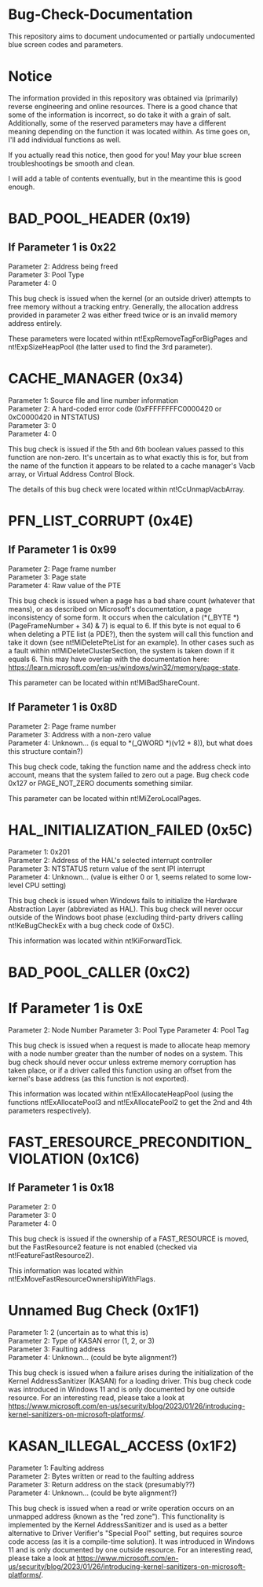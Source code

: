 # Bug-Check-Documentation
This repository aims to document undocumented or partially undocumented blue screen codes and parameters.

# Notice
The information provided in this repository was obtained via (primarily) reverse engineering and online resources. There is a good chance that some of the information is incorrect, so do take it with a grain of salt. Additionally, some of the reserved parameters may have a different meaning depending on the function it was located within. As time goes on, I'll add individual functions as well.

If you actually read this notice, then good for you! May your blue screen troubleshootings be smooth and clean.

I will add a table of contents eventually, but in the meantime this is good enough.

# BAD_POOL_HEADER (0x19)
## If Parameter 1 is 0x22
Parameter 2: Address being freed<br />
Parameter 3: Pool Type<br />
Parameter 4: 0<br />

This bug check is issued when the kernel (or an outside driver) attempts to free memory without a tracking entry. Generally, the allocation address provided in parameter 2 was either freed twice or is an invalid memory address entirely.

These parameters were located within nt!ExpRemoveTagForBigPages and nt!ExpSizeHeapPool (the latter used to find the 3rd parameter).

# CACHE_MANAGER (0x34)
Parameter 1: Source file and line number information<br />
Parameter 2: A hard-coded error code (0xFFFFFFFFC0000420 or 0xC0000420 in NTSTATUS)<br />
Parameter 3: 0<br />
Parameter 4: 0<br />

This bug check is issued if the 5th and 6th boolean values passed to this function are non-zero. It's uncertain as to what exactly this is for, but from the name of the function it appears to be related to a cache manager's Vacb array, or Virtual Address Control Block.

The details of this bug check were located within nt!CcUnmapVacbArray.


# PFN_LIST_CORRUPT (0x4E)
## If Parameter 1 is 0x99
Parameter 2: Page frame number<br />
Parameter 3: Page state<br />
Parameter 4: Raw value of the PTE<br />

This bug check is issued when a page has a bad share count (whatever that means), or as described on Microsoft's documentation, a page inconsistency of some form. It occurs when the calculation (*(_BYTE *)(PageFrameNumber + 34) & 7) is equal to 6. If this byte is not equal to 6 when deleting a PTE list (a PDE?), then the system will call this function and take it down (see nt!MiDeletePteList for an example). In other cases such as a fault within nt!MiDeleteClusterSection, the system is taken down if it equals 6. This may have overlap with the documentation here: https://learn.microsoft.com/en-us/windows/win32/memory/page-state.

This parameter can be located within nt!MiBadShareCount.

## If Parameter 1 is 0x8D
Parameter 2: Page frame number<br />
Parameter 3: Address with a non-zero value<br />
Parameter 4: Unknown... (is equal to *(_QWORD *)(v12 + 8)), but what does this structure contain?)<br />

This bug check code, taking the function name and the address check into account, means that the system failed to zero out a page. Bug check code 0x127 or PAGE_NOT_ZERO documents something similar.

This parameter can be located within nt!MiZeroLocalPages.


# HAL_INITIALIZATION_FAILED (0x5C)
Parameter 1: 0x201<br />
Parameter 2: Address of the HAL's selected interrupt controller<br />
Parameter 3: NTSTATUS return value of the sent IPI interrupt<br />
Parameter 4: Unknown... (value is either 0 or 1, seems related to some low-level CPU setting)<br />

This bug check is issued when Windows fails to initialize the Hardware Abstraction Layer (abbreviated as HAL). This bug check will never occur outside of the Windows boot phase (excluding third-party drivers calling nt!KeBugCheckEx with a bug check code of 0x5C).

This information was located within nt!KiForwardTick.


# BAD_POOL_CALLER (0xC2)
# If Parameter 1 is 0xE
Parameter 2: Node Number
Parameter 3: Pool Type
Parameter 4: Pool Tag

This bug check is issued when a request is made to allocate heap memory with a node number greater than the number of nodes on a system. This bug check should never occur unless extreme memory corruption has taken place, or if a driver called this function using an offset from the kernel's base address (as this function is not exported).

This information was located within nt!ExAllocateHeapPool (using the functions nt!ExAllocatePool3 and nt!ExAllocatePool2 to get the 2nd and 4th parameters respectively).


# FAST_ERESOURCE_PRECONDITION_VIOLATION (0x1C6)
## If Parameter 1 is 0x18
Parameter 2: 0<br />
Parameter 3: 0<br />
Parameter 4: 0<br />

This bug check is issued if the ownership of a FAST_RESOURCE is moved, but the FastResource2 feature is not enabled (checked via nt!FeatureFastResource2).

This information was located within nt!ExMoveFastResourceOwnershipWithFlags.


# Unnamed Bug Check (0x1F1)
Parameter 1: 2 (uncertain as to what this is)<br />
Parameter 2: Type of KASAN error (1, 2, or 3)<br />
Parameter 3: Faulting address<br />
Parameter 4: Unknown... (could be byte alignment?)<br />

This bug check is issued when a failure arises during the initialization of the Kernel AddressSanitizer (KASAN) for a loading driver. This bug check code was introduced in Windows 11 and is only documented by one outside resource. For an interesting read, please take a look at https://www.microsoft.com/en-us/security/blog/2023/01/26/introducing-kernel-sanitizers-on-microsoft-platforms/.


# KASAN_ILLEGAL_ACCESS (0x1F2)
Parameter 1: Faulting address<br />
Parameter 2: Bytes written or read to the faulting address<br />
Parameter 3: Return address on the stack (presumably??)<br />
Parameter 4: Unknown... (could be byte alignment?)<br />

This bug check is issued when a read or write operation occurs on an unmapped address (known as the "red zone"). This functionality is implemented by the Kernel AddressSanitizer and is used as a better alternative to Driver Verifier's "Special Pool" setting, but requires source code access (as it is a compile-time solution). It was introduced in Windows 11 and is only documented by one outside resource. For an interesting read, please take a look at https://www.microsoft.com/en-us/security/blog/2023/01/26/introducing-kernel-sanitizers-on-microsoft-platforms/.
